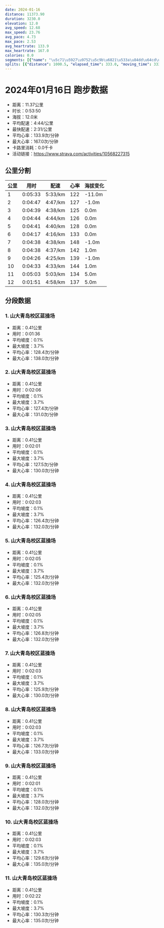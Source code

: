 ```yaml
---
date: 2024-01-16
distance: 11373.90
duration: 3230.0
elevation: 12.0
avg_speed: 12.68
max_speed: 23.76
avg_pace: 4.73
max_pace: 2.53
avg_heartrate: 133.9
max_heartrate: 167.0
calories: 0.0
segments: [{"name": "\u5c71\u5927\u9752\u5c9b\u6821\u533a\u84dd\u64cd\u573a", "distance": 408.3, "elapsed_time": 96.0, "moving_time": 96.0, "average_heartrate": 128.4, "max_heartrate": 138.0, "average_grade": 0.1, "maximum_grade": 3.7, "elevation_difference": 0.7999999999999998}, {"name": "\u5c71\u5927\u9752\u5c9b\u6821\u533a\u84dd\u64cd\u573a", "distance": 408.3, "elapsed_time": 126.0, "moving_time": 126.0, "average_heartrate": 127.4, "max_heartrate": 131.0, "average_grade": 0.1, "maximum_grade": 3.7, "elevation_difference": 0.7999999999999998}, {"name": "\u5c71\u5927\u9752\u5c9b\u6821\u533a\u84dd\u64cd\u573a", "distance": 408.3, "elapsed_time": 121.0, "moving_time": 121.0, "average_heartrate": 127.5, "max_heartrate": 130.0, "average_grade": 0.1, "maximum_grade": 3.7, "elevation_difference": 0.7999999999999998}, {"name": "\u5c71\u5927\u9752\u5c9b\u6821\u533a\u84dd\u64cd\u573a", "distance": 408.3, "elapsed_time": 123.0, "moving_time": 123.0, "average_heartrate": 126.4, "max_heartrate": 132.0, "average_grade": 0.1, "maximum_grade": 3.7, "elevation_difference": 0.7999999999999998}, {"name": "\u5c71\u5927\u9752\u5c9b\u6821\u533a\u84dd\u64cd\u573a", "distance": 408.3, "elapsed_time": 125.0, "moving_time": 125.0, "average_heartrate": 125.4, "max_heartrate": 132.0, "average_grade": 0.1, "maximum_grade": 3.7, "elevation_difference": 0.7999999999999998}, {"name": "\u5c71\u5927\u9752\u5c9b\u6821\u533a\u84dd\u64cd\u573a", "distance": 408.3, "elapsed_time": 125.0, "moving_time": 125.0, "average_heartrate": 126.8, "max_heartrate": 132.0, "average_grade": 0.1, "maximum_grade": 3.7, "elevation_difference": 0.7999999999999998}, {"name": "\u5c71\u5927\u9752\u5c9b\u6821\u533a\u84dd\u64cd\u573a", "distance": 408.3, "elapsed_time": 123.0, "moving_time": 123.0, "average_heartrate": 125.9, "max_heartrate": 130.0, "average_grade": 0.1, "maximum_grade": 3.7, "elevation_difference": 0.7999999999999998}, {"name": "\u5c71\u5927\u9752\u5c9b\u6821\u533a\u84dd\u64cd\u573a", "distance": 408.3, "elapsed_time": 123.0, "moving_time": 123.0, "average_heartrate": 126.7, "max_heartrate": 133.0, "average_grade": 0.1, "maximum_grade": 3.7, "elevation_difference": 0.7999999999999998}, {"name": "\u5c71\u5927\u9752\u5c9b\u6821\u533a\u84dd\u64cd\u573a", "distance": 408.3, "elapsed_time": 121.0, "moving_time": 121.0, "average_heartrate": 128.0, "max_heartrate": 132.0, "average_grade": 0.1, "maximum_grade": 3.7, "elevation_difference": 0.7999999999999998}, {"name": "\u5c71\u5927\u9752\u5c9b\u6821\u533a\u84dd\u64cd\u573a", "distance": 408.3, "elapsed_time": 123.0, "moving_time": 123.0, "average_heartrate": 129.6, "max_heartrate": 135.0, "average_grade": 0.1, "maximum_grade": 3.7, "elevation_difference": 0.7999999999999998}, {"name": "\u5c71\u5927\u9752\u5c9b\u6821\u533a\u84dd\u64cd\u573a", "distance": 408.3, "elapsed_time": 142.0, "moving_time": 124.0, "average_heartrate": 130.3, "max_heartrate": 135.0, "average_grade": 0.1, "maximum_grade": 3.7, "elevation_difference": 0.7999999999999998}]
splits: [{"distance": 1000.5, "elapsed_time": 333.0, "moving_time": 333.0, "average_speed": 3.0, "pace": 5.5555666666666665, "average_heartrate": 122.03086419753086, "elevation_difference": -11.0, "split_number": 1}, {"distance": 999.5, "elapsed_time": 287.0, "moving_time": 287.0, "average_speed": 3.48, "pace": 4.789281609195402, "average_heartrate": 127.46689895470384, "elevation_difference": -1.0, "split_number": 2}, {"distance": 1000.5, "elapsed_time": 279.0, "moving_time": 279.0, "average_speed": 3.59, "pace": 4.642534818941504, "average_heartrate": 125.88172043010752, "elevation_difference": 0.0, "split_number": 3}, {"distance": 1000.0, "elapsed_time": 284.0, "moving_time": 284.0, "average_speed": 3.52, "pace": 4.734857954545454, "average_heartrate": 126.41197183098592, "elevation_difference": 0.0, "split_number": 4}, {"distance": 1000.5, "elapsed_time": 281.0, "moving_time": 281.0, "average_speed": 3.56, "pace": 4.681657303370786, "average_heartrate": 128.39857651245552, "elevation_difference": 0.0, "split_number": 5}, {"distance": 1003.0, "elapsed_time": 275.0, "moving_time": 257.0, "average_speed": 3.9, "pace": 4.2735128205128206, "average_heartrate": 133.66796875, "elevation_difference": 0.0, "split_number": 6}, {"distance": 997.0, "elapsed_time": 278.0, "moving_time": 278.0, "average_speed": 3.59, "pace": 4.642534818941504, "average_heartrate": 148.33453237410072, "elevation_difference": -1.0, "split_number": 7}, {"distance": 1000.0, "elapsed_time": 278.0, "moving_time": 278.0, "average_speed": 3.6, "pace": 4.629638888888889, "average_heartrate": 142.29856115107913, "elevation_difference": 1.0, "split_number": 8}, {"distance": 1002.5, "elapsed_time": 266.0, "moving_time": 266.0, "average_speed": 3.77, "pace": 4.420875331564987, "average_heartrate": 139.92857142857142, "elevation_difference": -1.0, "split_number": 9}, {"distance": 997.5, "elapsed_time": 273.0, "moving_time": 273.0, "average_speed": 3.65, "pace": 4.566219178082192, "average_heartrate": 144.996336996337, "elevation_difference": 1.0, "split_number": 10}, {"distance": 1000.5, "elapsed_time": 303.0, "moving_time": 303.0, "average_speed": 3.3, "pace": 5.050515151515151, "average_heartrate": 134.63696369636963, "elevation_difference": 5.0, "split_number": 11}, {"distance": 372.4, "elapsed_time": 111.0, "moving_time": 111.0, "average_speed": 3.35, "pace": 4.975134328358209, "average_heartrate": 137.92660550458714, "elevation_difference": 5.0, "split_number": 12}]
---
```


# 2024年01月16日 跑步数据

- 距离：11.37公里
- 时长：0:53:50
- 海拔：12.0米
- 平均配速：4:44/公里
- 最快配速：2:31/公里
- 平均心率：133.9次/分钟
- 最大心率：167.0次/分钟
- 卡路里消耗：0.0千卡
- 活动链接：https://www.strava.com/activities/10568227315

## 公里分割

| 公里 | 用时 | 配速 | 心率 | 海拔变化 |
|------|------|------|------|------|
| 1 | 0:05:33 | 5:33/km | 122 | -11.0m |
| 2 | 0:04:47 | 4:47/km | 127 | -1.0m |
| 3 | 0:04:39 | 4:38/km | 125 | 0.0m |
| 4 | 0:04:44 | 4:44/km | 126 | 0.0m |
| 5 | 0:04:41 | 4:40/km | 128 | 0.0m |
| 6 | 0:04:17 | 4:16/km | 133 | 0.0m |
| 7 | 0:04:38 | 4:38/km | 148 | -1.0m |
| 8 | 0:04:38 | 4:37/km | 142 | 1.0m |
| 9 | 0:04:26 | 4:25/km | 139 | -1.0m |
| 10 | 0:04:33 | 4:33/km | 144 | 1.0m |
| 11 | 0:05:03 | 5:03/km | 134 | 5.0m |
| 12 | 0:01:51 | 4:58/km | 137 | 5.0m |


## 分段数据

### 1. 山大青岛校区蓝操场

- 距离：0.41公里
- 用时：0:01:36
- 平均坡度：0.1%
- 最大坡度：3.7%
- 平均心率：128.4次/分钟
- 最大心率：138.0次/分钟

### 2. 山大青岛校区蓝操场

- 距离：0.41公里
- 用时：0:02:06
- 平均坡度：0.1%
- 最大坡度：3.7%
- 平均心率：127.4次/分钟
- 最大心率：131.0次/分钟

### 3. 山大青岛校区蓝操场

- 距离：0.41公里
- 用时：0:02:01
- 平均坡度：0.1%
- 最大坡度：3.7%
- 平均心率：127.5次/分钟
- 最大心率：130.0次/分钟

### 4. 山大青岛校区蓝操场

- 距离：0.41公里
- 用时：0:02:03
- 平均坡度：0.1%
- 最大坡度：3.7%
- 平均心率：126.4次/分钟
- 最大心率：132.0次/分钟

### 5. 山大青岛校区蓝操场

- 距离：0.41公里
- 用时：0:02:05
- 平均坡度：0.1%
- 最大坡度：3.7%
- 平均心率：125.4次/分钟
- 最大心率：132.0次/分钟

### 6. 山大青岛校区蓝操场

- 距离：0.41公里
- 用时：0:02:05
- 平均坡度：0.1%
- 最大坡度：3.7%
- 平均心率：126.8次/分钟
- 最大心率：132.0次/分钟

### 7. 山大青岛校区蓝操场

- 距离：0.41公里
- 用时：0:02:03
- 平均坡度：0.1%
- 最大坡度：3.7%
- 平均心率：125.9次/分钟
- 最大心率：130.0次/分钟

### 8. 山大青岛校区蓝操场

- 距离：0.41公里
- 用时：0:02:03
- 平均坡度：0.1%
- 最大坡度：3.7%
- 平均心率：126.7次/分钟
- 最大心率：133.0次/分钟

### 9. 山大青岛校区蓝操场

- 距离：0.41公里
- 用时：0:02:01
- 平均坡度：0.1%
- 最大坡度：3.7%
- 平均心率：128.0次/分钟
- 最大心率：132.0次/分钟

### 10. 山大青岛校区蓝操场

- 距离：0.41公里
- 用时：0:02:03
- 平均坡度：0.1%
- 最大坡度：3.7%
- 平均心率：129.6次/分钟
- 最大心率：135.0次/分钟

### 11. 山大青岛校区蓝操场

- 距离：0.41公里
- 用时：0:02:22
- 平均坡度：0.1%
- 最大坡度：3.7%
- 平均心率：130.3次/分钟
- 最大心率：135.0次/分钟

